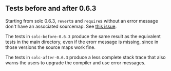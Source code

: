 ## Tests before and after 0.6.3

Starting from solc 0.6.3, `revert`s and `require`s without an error message don't have an associated sourcemap. See
[this issue](https://github.com/ethereum/solidity/issues/9006).

The tests in `solc-before-0.6.3` produce the same result as the equivalent tests in the main directory, even if the
erorr message is missing, since in those versions the source maps work fine.

The tests in `solc-after-0.6.3` produce a less complete stack trace that also warns the users to upgrade the compiler and use error messages.
